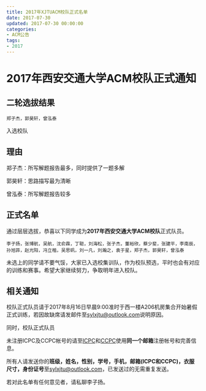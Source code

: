 ```yaml
---
title: 2017年XJTUACM校队正式名单
date: 2017-07-30
updated: 2017-07-30 00:00:00
categories:
- ACM公告
tags:
- 2017
---
```


# 2017年西安交通大学ACM校队正式通知

## 二轮选拔结果

```plain
郑子杰，郭昊轩，曾泓泰 
```
入选校队

## 理由

郑子杰：所写解题报告最多，同时提供了一题多解

郭昊轩：思路描写最为清晰

曾泓泰：所写解题报告较多

## 正式名单

通过层层选拔，恭喜以下同学成为**2017年西安交通大学ACM校队**正式队员。

```plain
李子扬，张博航，吴航，沈俞霖，丁聪，刘海松，张子杰，董裕欣，蔡少斐，张建平，李南辰，孙旭菲，赵光阳，冯立楷，吴思矾，刘一凡，刘瀚之，袁于星，郑子杰，郭昊轩，曾泓泰
```

未选上的同学请不要气馁，大家已入选校集训队，作为校队预选，平时也会有对应的训练和赛事。希望大家继续努力，争取明年进入校队。

## 相关通知

校队正式队员请于2017年8月16日早晨9:00准时于西一楼A206机房集合开始暑假正式训练，若因故缺席请发邮件至[sylxjtu@outlook.com](mailto:sylxjtu@outlook.com)说明原因。

同时，校队正式队员

未注册ICPC及CCPC帐号的请至[ICPC](https://icpc.baylor.edu/)和[CCPC](http://ccpc.io/)使用**同一个邮箱**注册帐号和完善信息。

所有人请发送你的**班级，姓名，性别，学号，手机，邮箱(ICPC和CCPC)，衣服尺寸，身份证号**至[sylxjtu@outlook.com](mailto:sylxjtu@outlook.com)，已发送过的无需重复发送。

若对此名单有任何意见者，请私聊李子扬。